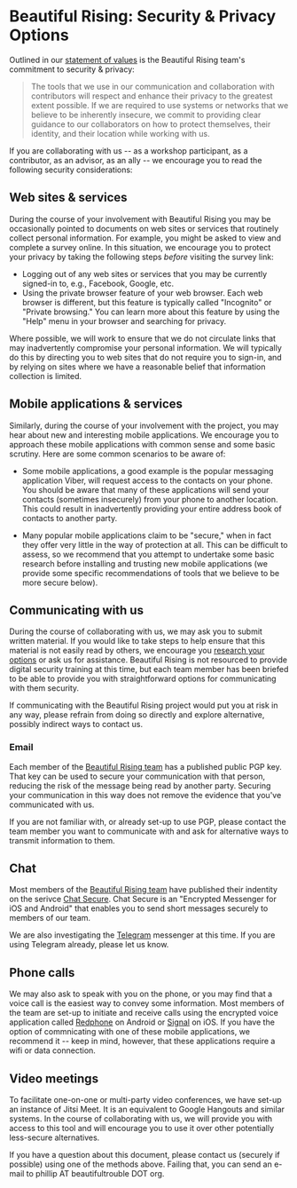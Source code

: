 Beautiful Rising: Security & Privacy Options
============================================

Outlined in our [statement of values](statement-of-values-for-beautiful-rising.md) is the Beautiful Rising team's commitment to security & privacy:

> The tools that we use in our communication and collaboration with contributors will respect and enhance their privacy to the greatest extent possible. If we are required to use systems or networks that we believe to be inherently insecure, we commit to providing clear guidance to our collaborators on how to protect themselves, their identity, and their location while working with us.

If you are collaborating with us -- as a workshop participant, as a contributor, as an advisor, as an ally -- we encourage you to read the following security considerations:

## Web sites & services

During the course of your involvement with Beautiful Rising you may be occasionally pointed to documents on web sites or services that routinely collect personal information. For example, you might be asked to view and complete a survey online. In this situation, we encourage you to protect your privacy by taking the following steps *before* visiting the survey link:

* Logging out of any web sites or services that you may be currently signed-in to, e.g., Facebook, Google, etc.
* Using the private browser feature of your web browser. Each web browser is different, but this feature is typically called "Incognito" or "Private browsing." You can learn more about this feature by using the "Help" menu in your browser and searching for privacy.

Where possible, we will work to ensure that we do not circulate links that may inadvertently compromise your personal information. We will typically do this by directing you to web sites that do not require you to sign-in, and by relying on sites where we have a reasonable belief that information collection is limited.

## Mobile applications & services

Similarly, during the course of your involvement with the project, you may hear about new and interesting mobile applications. We encourage you to approach these mobile applications with common sense and some basic scrutiny. Here are some common scenarios to be aware of:

* Some mobile applications, a good example is the popular messaging application Viber, will request access to the contacts on your phone. You should be aware that many of these applications will send your contacts (sometimes insecurely) from your phone to another location. This could result in inadvertently providing your entire address book of contacts to another party.

* Many popular mobile applications claim to be "secure," when in fact they offer very little in the way of protection at all. This can be difficult to assess, so we recommend that you attempt to undertake some basic research before installing and trusting new mobile applications (we provide some specific recommendations of tools that we believe to be more secure below).

## Communicating with us

During the course of collaborating with us, we may ask you to submit written material. If you would like to take steps to help ensure that this material is not easily read by others, we encourage you [research your options](https://ssd.eff.org/en/index) or ask us for assistance. Beautiful Rising is not resourced to provide digital security training at this time, but each team member has been briefed to be able to provide you with straightforward options for communicating with them security.

If communicating with the Beautiful Rising project would put you at risk in any way, please refrain from doing so directly and explore alternative, possibly indirect ways to contact us.

### Email

Each member of the [Beautiful Rising team](https://github.com/BeautifulTrouble/Beautiful-Rising-Research/blob/master/the-team-and-contributors.md) has a published public PGP key. That key can be used to secure your communication with that person, reducing the risk of the message being read by another party. Securing your communication in this way does not remove the evidence that you've communicated with us.

If you are not familiar with, or already set-up to use PGP, please contact the team member you want to communicate with and ask for alternative ways to transmit information to them.

## Chat

Most members of the [Beautiful Rising team](https://github.com/BeautifulTrouble/Beautiful-Rising-Research/blob/master/the-team-and-contributors.md) have published their indentity on the serivce [Chat Secure](https://chatsecure.org/). Chat Secure is an "Encrypted Messenger for iOS and Android" that enables you to send short messages securely to members of our team.

We are also investigating the [Telegram](https://telegram.org/) messenger at this time. If you are using Telegram already, please let us know.

## Phone calls

We may also ask to speak with you on the phone, or you may find that a voice call is the easiest way to convey some information. Most members of the team are set-up to initiate and receive calls using the encrypted voice application called [Redphone](https://whispersystems.org/) on Android or [Signal](https://whispersystems.org/blog/signal/) on iOS. If you have the option of commnicating with one of these mobile applications, we recommend it -- keep in mind, however, that these applications require a wifi or data connection.

## Video meetings

To facilitate one-on-one or multi-party video conferences, we have set-up an instance of Jitsi Meet. It is an equivalent to Google Hangouts and similar systems. In the course of collaborating with us, we will provide you with access to this tool and will encourage you to use it over other potentially less-secure alternatives.

If you have a question about this document, please contact us (securely if possible) using one of the methods above. Failing that, you can send an e-mail to phillip AT beautifultrouble DOT org.



